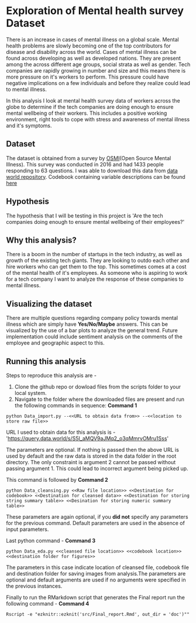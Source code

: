 # Exploration of Mental health survey Dataset

There is an increase in cases of mental illness on a global scale. Mental health problems are slowly becoming one of the top contributors for disease and disability across the world. Cases of mental illness can be found across developing as well as developed nations. They are present among the across different age groups, social strata as well as gender. Tech companies are rapidly growing in number and size and this means there is more pressure on it's workers to perform. This pressure could have negative implications on a few individuals and before they realize could lead to mental illness.

In this analysis I look at mental health survey data of workers across the globe to determine if the tech companies are doing enough to ensure mental wellbeing of their workers. This includes a positive working environment, right tools to cope with stress and awareness of mental illness and it's symptoms.

## Dataset

The dataset is obtained from a survey by [OSMI](https://osmihelp.org/)(Open Source Mental Illness). This survey was conducted in 2016 and had 1433 people responding to 63 questions. I was able to download this data from [data world repository](https://data.world/kittybot/osmi-mental-health-tech-2016). Codebook containing variable descriptions can be found [here](https://github.com/abimur-123/Mentalhealth_project/blob/master/docs/Codebook.csv)

## Hypothesis

The hypothesis that I will be testing in this project is 'Are the tech companies doing enough to ensure mental wellbeing of their employees?'

## Why this analysis?

There is a boom in the number of startups in the tech industry, as well as growth of the existing tech giants. They are looking to outdo each other and hire workers who can get them to the top. This sometimes comes at a cost of the mental health of it's employees. As someone who is aspiring to work for a tech company I want to analyze the response of these companies to mental illness.

## Visualizing the dataset

There are multiple questions regarding company policy towards mental illness which are simply have **Yes/No/Maybe** answers. This can be visualized by the use of a bar plots to analyze the general trend. Future implementation could include sentiment analysis on the comments of the employee and geographic aspect to this.

## Running this analysis

Steps to reproduce this analysis are -

1. Clone the github repo or dowload files from the scripts folder to your local system.
2. Navigate to the folder where the downloaded files are present and run the following commands in sequence:
**Command 1**
```
python Data_import.py --<<URL to obtain data from>> --<<location to store raw file>>
```
URL I used to obtain data for this analysis is - 'https://query.data.world/s/S5I_aMQV9aJMq2_o3qMmrvOMru1Sss'

The parameters are optional. If nothing is passed then the above URL is used by default and the raw data is stored in the data folder in the root directory. The only constraint is argument 2 cannot be passed without passing argument 1. This could lead to incorrect argument being picked up.

This command is followed by
**Command 2**
```
python Data_cleansing.py <<Raw file location>> <<Destination for codebook>> <<Destination for cleansed data>> <<Destination for storing string summary table>> <<Desination for storing numeric summary table>>
```

These parameters are again optional, if you **did not** specify any parameters for the previous command. Default parameters are used in the absence of input parameters.

Last python command -
**Command 3**
```
python Data_eda.py <<cleansed file location>> <<codebook location>> <<destination folder for figures>>
```

The parameters in this case indicate location of cleansed file, codebook file and destination folder for saving images from analysis.The parameters are optional and default arguments are used if no arguments were specified in the previous instances.

Finally to run the RMarkdown script that generates the Final report run the following command -
**Command 4**
```
Rscript -e "ezknitr::ezknit('src/Final_report.Rmd', out_dir = 'doc')""
```
